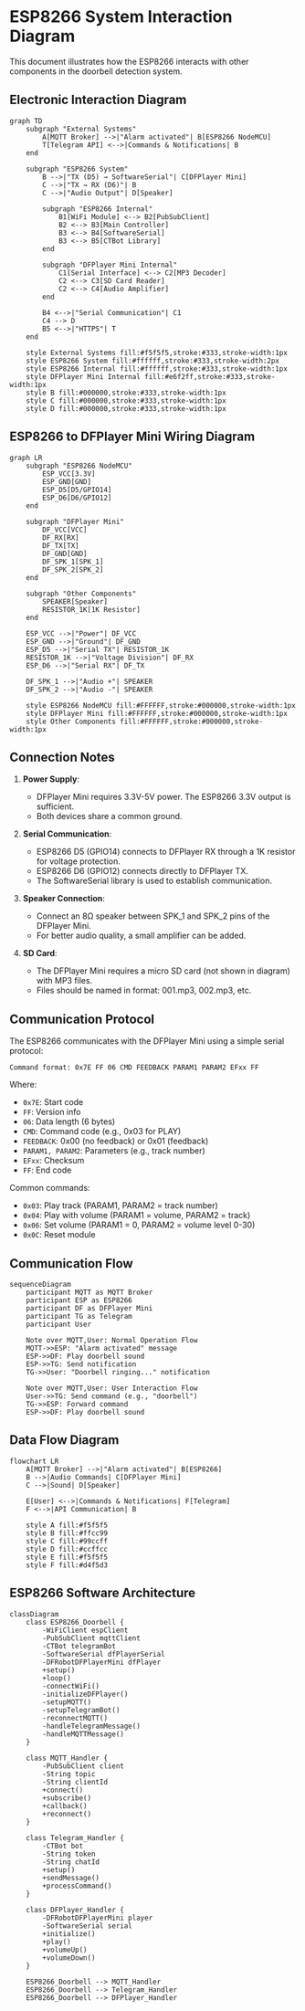 # ESP8266 System Interaction Diagram

This document illustrates how the ESP8266 interacts with other components in the doorbell detection system.

## Electronic Interaction Diagram

```mermaid
graph TD
    subgraph "External Systems"
        A[MQTT Broker] -->|"Alarm activated"| B[ESP8266 NodeMCU]
        T[Telegram API] <-->|Commands & Notifications| B
    end

    subgraph "ESP8266 System"
        B -->|"TX (D5) → SoftwareSerial"| C[DFPlayer Mini]
        C -->|"TX → RX (D6)"| B
        C -->|"Audio Output"| D[Speaker]
        
        subgraph "ESP8266 Internal"
            B1[WiFi Module] <--> B2[PubSubClient]
            B2 <--> B3[Main Controller]
            B3 <--> B4[SoftwareSerial]
            B3 <--> B5[CTBot Library]
        end
        
        subgraph "DFPlayer Mini Internal"
            C1[Serial Interface] <--> C2[MP3 Decoder]
            C2 <--> C3[SD Card Reader]
            C2 <--> C4[Audio Amplifier]
        end
        
        B4 <-->|"Serial Communication"| C1
        C4 --> D
        B5 <-->|"HTTPS"| T
    end
    
    style External Systems fill:#f5f5f5,stroke:#333,stroke-width:1px
    style ESP8266 System fill:#ffffff,stroke:#333,stroke-width:2px
    style ESP8266 Internal fill:#ffffff,stroke:#333,stroke-width:1px
    style DFPlayer Mini Internal fill:#e6f2ff,stroke:#333,stroke-width:1px
    style B fill:#000000,stroke:#333,stroke-width:1px
    style C fill:#000000,stroke:#333,stroke-width:1px
    style D fill:#000000,stroke:#333,stroke-width:1px
```

## ESP8266 to DFPlayer Mini Wiring Diagram

```mermaid
graph LR
    subgraph "ESP8266 NodeMCU"
        ESP_VCC[3.3V]
        ESP_GND[GND]
        ESP_D5[D5/GPIO14]
        ESP_D6[D6/GPIO12]
    end
    
    subgraph "DFPlayer Mini"
        DF_VCC[VCC]
        DF_RX[RX]
        DF_TX[TX]
        DF_GND[GND]
        DF_SPK_1[SPK_1]
        DF_SPK_2[SPK_2]
    end
    
    subgraph "Other Components"
        SPEAKER[Speaker]
        RESISTOR_1K[1K Resistor]
    end
    
    ESP_VCC -->|"Power"| DF_VCC
    ESP_GND -->|"Ground"| DF_GND
    ESP_D5 -->|"Serial TX"| RESISTOR_1K
    RESISTOR_1K -->|"Voltage Division"| DF_RX
    ESP_D6 -->|"Serial RX"| DF_TX
    
    DF_SPK_1 -->|"Audio +"| SPEAKER
    DF_SPK_2 -->|"Audio -"| SPEAKER
    
    style ESP8266 NodeMCU fill:#FFFFFF,stroke:#000000,stroke-width:1px
    style DFPlayer Mini fill:#FFFFFF,stroke:#000000,stroke-width:1px
    style Other Components fill:#FFFFFF,stroke:#000000,stroke-width:1px
```

## Connection Notes

1. **Power Supply**:
   - DFPlayer Mini requires 3.3V-5V power. The ESP8266 3.3V output is sufficient.
   - Both devices share a common ground.

2. **Serial Communication**:
   - ESP8266 D5 (GPIO14) connects to DFPlayer RX through a 1K resistor for voltage protection.
   - ESP8266 D6 (GPIO12) connects directly to DFPlayer TX.
   - The SoftwareSerial library is used to establish communication.

3. **Speaker Connection**:
   - Connect an 8Ω speaker between SPK_1 and SPK_2 pins of the DFPlayer Mini.
   - For better audio quality, a small amplifier can be added.

4. **SD Card**:
   - The DFPlayer Mini requires a micro SD card (not shown in diagram) with MP3 files.
   - Files should be named in format: 001.mp3, 002.mp3, etc.

## Communication Protocol

The ESP8266 communicates with the DFPlayer Mini using a simple serial protocol:

```
Command format: 0x7E FF 06 CMD FEEDBACK PARAM1 PARAM2 EFxx FF
```

Where:
- `0x7E`: Start code
- `FF`: Version info
- `06`: Data length (6 bytes)
- `CMD`: Command code (e.g., 0x03 for PLAY)
- `FEEDBACK`: 0x00 (no feedback) or 0x01 (feedback)
- `PARAM1, PARAM2`: Parameters (e.g., track number)
- `EFxx`: Checksum
- `FF`: End code

Common commands:
- `0x03`: Play track (PARAM1, PARAM2 = track number)
- `0x04`: Play with volume (PARAM1 = volume, PARAM2 = track)
- `0x06`: Set volume (PARAM1 = 0, PARAM2 = volume level 0-30)
- `0x0C`: Reset module

## Communication Flow

```mermaid
sequenceDiagram
    participant MQTT as MQTT Broker
    participant ESP as ESP8266
    participant DF as DFPlayer Mini
    participant TG as Telegram
    participant User
    
    Note over MQTT,User: Normal Operation Flow
    MQTT->>ESP: "Alarm activated" message
    ESP->>DF: Play doorbell sound
    ESP->>TG: Send notification
    TG->>User: "Doorbell ringing..." notification
    
    Note over MQTT,User: User Interaction Flow
    User->>TG: Send command (e.g., "doorbell")
    TG->>ESP: Forward command
    ESP->>DF: Play doorbell sound
```

## Data Flow Diagram

```mermaid
flowchart LR
    A[MQTT Broker] -->|"Alarm activated"| B[ESP8266]
    B -->|Audio Commands| C[DFPlayer Mini]
    C -->|Sound| D[Speaker]
    
    E[User] <-->|Commands & Notifications| F[Telegram]
    F <-->|API Communication| B
    
    style A fill:#f5f5f5
    style B fill:#ffcc99
    style C fill:#99ccff
    style D fill:#ccffcc
    style E fill:#f5f5f5
    style F fill:#d4f5d3
```

## ESP8266 Software Architecture

```mermaid
classDiagram
    class ESP8266_Doorbell {
        -WiFiClient espClient
        -PubSubClient mqttClient
        -CTBot telegramBot
        -SoftwareSerial dfPlayerSerial
        -DFRobotDFPlayerMini dfPlayer
        +setup()
        +loop()
        -connectWiFi()
        -initializeDFPlayer()
        -setupMQTT()
        -setupTelegramBot()
        -reconnectMQTT()
        -handleTelegramMessage()
        -handleMQTTMessage()
    }
    
    class MQTT_Handler {
        -PubSubClient client
        -String topic
        -String clientId
        +connect()
        +subscribe()
        +callback()
        +reconnect()
    }
    
    class Telegram_Handler {
        -CTBot bot
        -String token
        -String chatId
        +setup()
        +sendMessage()
        +processCommand()
    }
    
    class DFPlayer_Handler {
        -DFRobotDFPlayerMini player
        -SoftwareSerial serial
        +initialize()
        +play()
        +volumeUp()
        +volumeDown()
    }
    
    ESP8266_Doorbell --> MQTT_Handler
    ESP8266_Doorbell --> Telegram_Handler
    ESP8266_Doorbell --> DFPlayer_Handler
``` 